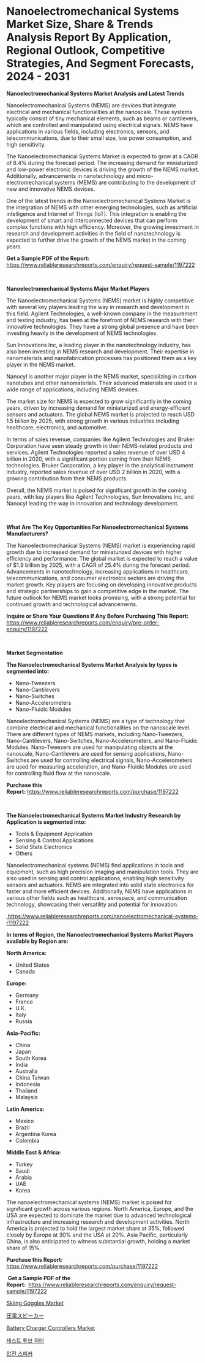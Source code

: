<p><h1>Nanoelectromechanical Systems Market Size, Share & Trends Analysis Report By Application, Regional Outlook, Competitive Strategies, And Segment Forecasts, 2024 - 2031</h1></p><p><strong>Nanoelectromechanical Systems Market Analysis and Latest Trends</strong></p>
<p><p>Nanoelectromechanical Systems (NEMS) are devices that integrate electrical and mechanical functionalities at the nanoscale. These systems typically consist of tiny mechanical elements, such as beams or cantilevers, which are controlled and manipulated using electrical signals. NEMS have applications in various fields, including electronics, sensors, and telecommunications, due to their small size, low power consumption, and high sensitivity.</p><p>The Nanoelectromechanical Systems Market is expected to grow at a CAGR of 8.4% during the forecast period. The increasing demand for miniaturized and low-power electronic devices is driving the growth of the NEMS market. Additionally, advancements in nanotechnology and micro-electromechanical systems (MEMS) are contributing to the development of new and innovative NEMS devices.</p><p>One of the latest trends in the Nanoelectromechanical Systems Market is the integration of NEMS with other emerging technologies, such as artificial intelligence and Internet of Things (IoT). This integration is enabling the development of smart and interconnected devices that can perform complex functions with high efficiency. Moreover, the growing investment in research and development activities in the field of nanotechnology is expected to further drive the growth of the NEMS market in the coming years.</p></p>
<p><strong>Get a Sample PDF of the Report:&nbsp;</strong> <a href="https://www.reliableresearchreports.com/enquiry/request-sample/1197222">https://www.reliableresearchreports.com/enquiry/request-sample/1197222</a></p>
<p>&nbsp;</p>
<p><strong>Nanoelectromechanical Systems Major Market Players</strong></p>
<p><p>The Nanoelectromechanical Systems (NEMS) market is highly competitive with several key players leading the way in research and development in this field. Agilent Technologies, a well-known company in the measurement and testing industry, has been at the forefront of NEMS research with their innovative technologies. They have a strong global presence and have been investing heavily in the development of NEMS technologies.</p><p>Sun Innovations Inc, a leading player in the nanotechnology industry, has also been investing in NEMS research and development. Their expertise in nanomaterials and nanofabrication processes has positioned them as a key player in the NEMS market.</p><p>Nanocyl is another major player in the NEMS market, specializing in carbon nanotubes and other nanomaterials. Their advanced materials are used in a wide range of applications, including NEMS devices.</p><p>The market size for NEMS is expected to grow significantly in the coming years, driven by increasing demand for miniaturized and energy-efficient sensors and actuators. The global NEMS market is projected to reach USD 1.5 billion by 2025, with strong growth in various industries including healthcare, electronics, and automotive.</p><p>In terms of sales revenue, companies like Agilent Technologies and Bruker Corporation have seen steady growth in their NEMS-related products and services. Agilent Technologies reported a sales revenue of over USD 4 billion in 2020, with a significant portion coming from their NEMS technologies. Bruker Corporation, a key player in the analytical instrument industry, reported sales revenue of over USD 2 billion in 2020, with a growing contribution from their NEMS products.</p><p>Overall, the NEMS market is poised for significant growth in the coming years, with key players like Agilent Technologies, Sun Innovations Inc, and Nanocyl leading the way in innovation and technology development.</p></p>
<p>&nbsp;</p>
<p><strong>What Are The Key Opportunities For Nanoelectromechanical Systems Manufacturers?</strong></p>
<p><p>The Nanoelectromechanical Systems (NEMS) market is experiencing rapid growth due to increased demand for miniaturized devices with higher efficiency and performance. The global market is expected to reach a value of $1.9 billion by 2025, with a CAGR of 25.4% during the forecast period. Advancements in nanotechnology, increasing applications in healthcare, telecommunications, and consumer electronics sectors are driving the market growth. Key players are focusing on developing innovative products and strategic partnerships to gain a competitive edge in the market. The future outlook for NEMS market looks promising, with a strong potential for continued growth and technological advancements.</p></p>
<p><strong>Inquire or Share Your Questions If Any Before Purchasing This Report:</strong> <a href="https://www.reliableresearchreports.com/enquiry/pre-order-enquiry/1197222">https://www.reliableresearchreports.com/enquiry/pre-order-enquiry/1197222</a></p>
<p>&nbsp;</p>
<p><strong>Market Segmentation</strong></p>
<p><strong>The Nanoelectromechanical Systems Market Analysis by types is segmented into:</strong></p>
<p><ul><li>Nano-Tweezers</li><li>Nano-Cantilevers</li><li>Nano-Switches</li><li>Nano-Accelerometers</li><li>Nano-Fluidic Modules</li></ul></p>
<p><p>Nanoelectromechanical Systems (NEMS) are a type of technology that combine electrical and mechanical functionalities on the nanoscale level. There are different types of NEMS markets, including Nano-Tweezers, Nano-Cantilevers, Nano-Switches, Nano-Accelerometers, and Nano-Fluidic Modules. Nano-Tweezers are used for manipulating objects at the nanoscale, Nano-Cantilevers are used for sensing applications, Nano-Switches are used for controlling electrical signals, Nano-Accelerometers are used for measuring acceleration, and Nano-Fluidic Modules are used for controlling fluid flow at the nanoscale.</p></p>
<p><strong>Purchase this Report:&nbsp;</strong><a href="https://www.reliableresearchreports.com/purchase/1197222">https://www.reliableresearchreports.com/purchase/1197222</a></p>
<p>&nbsp;</p>
<p><strong>The Nanoelectromechanical Systems Market Industry Research by Application is segmented into:</strong></p>
<p><ul><li>Tools & Equipment Application</li><li>Sensing & Control Applications</li><li>Solid State Electronics</li><li>Others</li></ul></p>
<p><p>Nanoelectromechanical systems (NEMS) find applications in tools and equipment, such as high precision imaging and manipulation tools. They are also used in sensing and control applications, enabling high sensitivity sensors and actuators. NEMS are integrated into solid state electronics for faster and more efficient devices. Additionally, NEMS have applications in various other fields such as healthcare, aerospace, and communication technology, showcasing their versatility and potential for innovation.</p></p>
<p><a href="https://www.reliableresearchreports.com/nanoelectromechanical-systems-r1197222">&nbsp;https://www.reliableresearchreports.com/nanoelectromechanical-systems-r1197222</a></p>
<p><strong>In terms of Region, the Nanoelectromechanical Systems Market Players available by Region are:</strong></p>
<p>
    <p> <strong> North America: </strong>
        <ul>
            <li>United States</li>
            <li>Canada</li>
        </ul>
        </p> 
    <p> <strong> Europe: </strong>
        <ul>
            <li>Germany</li>
            <li>France</li>
            <li>U.K.</li>
            <li>Italy</li>
            <li>Russia</li>
        </ul>
        </p> 
    <p> <strong> Asia-Pacific: </strong>
        <ul>
            <li>China</li>
            <li>Japan</li>
            <li>South Korea</li>
            <li>India</li>
            <li>Australia</li>
            <li>China Taiwan</li>
            <li>Indonesia</li>
            <li>Thailand</li>
            <li>Malaysia</li>
        </ul>
        </p> 
    <p> <strong> Latin America: </strong>
        <ul>
            <li>Mexico</li>
            <li>Brazil</li>
            <li>Argentina Korea</li>
            <li>Colombia</li>
        </ul>
        </p> 
    <p> <strong> Middle East & Africa: </strong>
        <ul>
            <li>Turkey</li>
            <li>Saudi</li>
            <li>Arabia</li>
            <li>UAE</li>
            <li>Korea</li>
        </ul>
    </p>
    </p>
<p><p>The nanoelectromechanical systems (NEMS) market is poised for significant growth across various regions. North America, Europe, and the USA are expected to dominate the market due to advanced technological infrastructure and increasing research and development activities. North America is projected to hold the largest market share at 35%, followed closely by Europe at 30% and the USA at 20%. Asia Pacific, particularly China, is also anticipated to witness substantial growth, holding a market share of 15%.</p></p>
<p><strong>Purchase this Report: </strong><a href="https://www.reliableresearchreports.com/purchase/1197222">https://www.reliableresearchreports.com/purchase/1197222</a></p>
<p>&nbsp;<strong>Get a Sample PDF of the Report:&nbsp;&nbsp;</strong><a href="https://www.reliableresearchreports.com/enquiry/request-sample/1197222">https://www.reliableresearchreports.com/enquiry/request-sample/1197222</a></p>
<p><strong></strong></p>
<p><p><a href="https://www.linkedin.com/pulse/skiing-goggles-market-insight-trends-growth-forecasted-from-2024-jpdpf?trackingId=i5vo8BJlt89zgi5CgmkbwA%3D%3D">Skiing Goggles Market</a></p><p><a href="https://github.com/efcvopdgkdx128/Market-Research-Report-List-1/blob/main/499574440690.md">圧電スピーカー</a></p><p><a href="https://www.linkedin.com/pulse/battery-charger-controllers-market-furnishes-information-share-rjsdf?trackingId=YHrY1pSUdfBW9ydLJ64bUA%3D%3D">Battery Charger Controllers Market</a></p><p><a href="https://medium.com/@abelusikowski95672023/%EB%94%94%EC%BD%94%EB%94%A9-%ED%85%8C%EC%8A%A4%ED%8A%B8-%ED%8A%9C%EB%B8%8C-%ED%9E%88%ED%84%B0-%EC%8B%9C%EC%9E%A5-%EB%A9%94%ED%8A%B8%EB%A6%AD%EC%8A%A4-%EC%8B%9C%EC%9E%A5-%EC%A0%90%EC%9C%A0%EC%9C%A8-%ED%8A%B8%EB%A0%8C%EB%93%9C-%EB%B0%8F-%EC%84%B1%EC%9E%A5-%ED%8C%A8%ED%84%B4-0d5c248d2cd1">테스트 튜브 히터</a></p><p><a href="https://github.com/bunxhcci35271755/Market-Research-Report-List-1/blob/main/905247140685.md">압전 스피커</a></p></p>